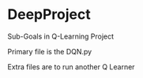 # DeepProject
Sub-Goals in Q-Learning Project 

Primary file is the DQN.py

Extra files are to run another Q Learner


